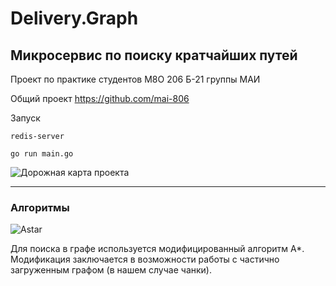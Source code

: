 # Delivery.Graph
## Микросервис по поиску кратчайших путей

Проект по практике студентов М8О 206 Б-21 группы МАИ 

Общий проект https://github.com/mai-806

Запуск

`redis-server`

`go run main.go`

![Дорожная карта проекта](https://github.com/orgs/mai-806/projects/6/views/6)

---
### Алгоритмы

![Astar](https://mchow.com/posts/r-and-astar-cats-to-dogs/)

Для поиска в графе используется модифицированный алгоритм A*. Модификация заключается в возможности работы с частично загруженным графом (в нашем случае чанки).
